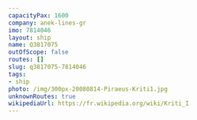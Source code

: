 ```yaml
---
capacityPax: 1600
company: anek-lines-gr
imo: 7814046
layout: ship
name: Q3817075
outOfScope: false
routes: []
slug: q3817075-7814046
tags:
- ship
photo: /img/300px-20080814-Piraeus-Kriti1.jpg
unknownRoutes: true
wikipediaUrl: https://fr.wikipedia.org/wiki/Kriti_I
---
```

